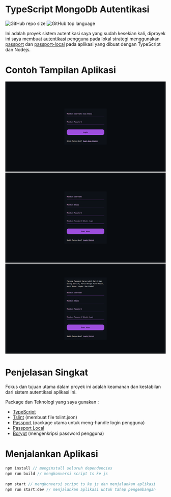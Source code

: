 # TypeScript MongoDb Autentikasi
![GitHub repo size](https://img.shields.io/github/repo-size/febriadj/tsc-mongo-auth?color=bcb8b1&label=repo%20size&logo=github&logoColor=ffffff&style=for-the-badge)
![GitHub top language](https://img.shields.io/github/languages/top/febriadj/tsc-mongo-auth?color=bcb8b1&logo=typescript&logoColor=ffffff&style=for-the-badge)
<br>

Ini adalah proyek sistem autentikasi saya yang sudah kesekian kali, diproyek ini saya membuat <u>autentikasi</u> pengguna pada lokal strategi menggunakan <u>passport</u> dan <u>passport-local</u> pada aplikasi yang dibuat dengan TypeScript dan Nodejs.
<br>

# Contoh Tampilan Aplikasi

![login](public/images/login-page.png)
![register](public/images/register-page.png)
![register](public/images/register-page-failed.png)

# Penjelasan Singkat
Fokus dan tujuan utama dalam proyek ini adalah keamanan dan kestabilan dari sistem autentikasi aplikasi ini.
<br>

Package dan Teknologi yang saya gunakan :
- [TypeScript](https://www.npmjs.com/package/typescript)
- [Tslint](https://www.npmjs.com/package/tslint) (membuat file tslint.json)
- [Passport](https://www.npmjs.com/package/passport) (package utama untuk meng-handle login pengguna)
- [Passport Local](https://www.npmjs.com/package/passport-local)
- [Bcrypt](https://www.npmjs.com/package/bcryptjs) (mengenkripsi password pengguna)

# Menjalankan Aplikasi
~~~js
npm install // menginstall seluruh dependencies
npm run build // mengkonversi script ts ke js

npm start // mengkonversi script ts ke js dan menjalankan aplikasi
npm run start:dev // menjalankan aplikasi untuk tahap pengembangan
~~~
